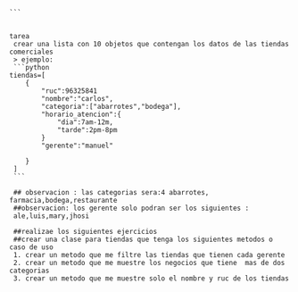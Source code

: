 <!-- # programacion orientado a objetos(POO)
### EN INGLES ES OBJECT ORIENT PROGRAMING (OOP)
es un paradigma de programacion
**PARADIGMA** - ES UN MODELO, PATRON O EJEMPLO QUE SE DEBE SEGUIR
POO es un modelo de como programar
**OBJETIVO** - es organizar el codigo de manera que se asemeje a como pensamos en la vida real
se basan en objetos 
y en POO un objeto es toda entidad que se pueda escribir atraves de
 **atributos** ylas **funciones**que se puede realizar la entidad

 # ATRIBUTOS DE CLASE  Y ATRIBUTOS DE INSTANCIA
 ## ejemplo de celular
 ```
class celular:
```

* atributo de tipo clase 
* que son iguales para todo los objetos
* que se creen
```
    modelo="smart phone"
```   
* atributos de instancia
* son atributos propios del objeto
* creamos una funcion inicializadora

    ```
    def _init_(self,marca,modelo,imei,nroCelular):
        self.marca=marca
        self.modelo=modelo
        self.imei=imei
        self.nroCelular=nroCelular
    ```    
* funcianalidades
```

    def llamr (self,destino):
        return f"llamando a {destino}"
```
* objeto celular jory
```
    llamandoJory=celular("poco","x5","963258745,"967812364") # instanciando mi clase - creadon
    mi objeto celular
    print(llamandoJory.marca)
    print(llamandoJory.familia)
    print(llamandoJory.llamar("china"))
  ```

* objeto celular nadine
    ```python
    lamandoNadine=celular("alcatel","basico","3698521,"996587424")
    print(llamandoNadine.marca)
    print(llamandoNadine.familia)
    print(llamandoNadine.llamra("ollanta")) -->
    ```


    tarea
     crear una lista con 10 objetos que contengan los datos de las tiendas comerciales
     > ejemplo:
     ```python
    tiendas=[
        {
            "ruc":96325841
            "nombre":"carlos",
            "categoria":["abarrotes","bodega"],
            "horario_atencion":{
                "dia":7am-12m,
                "tarde":2pm-8pm
            }
            "gerente":"manuel"

        }
     ]
     ```

     ## observacion : las categorias sera:4 abarrotes, farmacia,bodega,restaurante
     ##observacion: los gerente solo podran ser los siguientes :
     ale,luis,mary,jhosi

     ##realizae los siguientes ejercicios
     ##crear una clase para tiendas que tenga los siguientes metodos o caso de uso
     1. crear un metodo que me filtre las tiendas que tienen cada gerente
     2. crear un metodo que me muestre los negocios que tiene  mas de dos categorias
     3. crear un metodo que me muestre solo el nombre y ruc de los tiendas